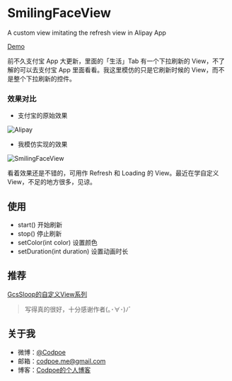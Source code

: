 # SmilingFaceView
A custom view imitating the refresh view in Alipay App

[Demo](http://fir.im/smilingface)

前不久支付宝 App 大更新，里面的「生活」Tab 有一个下拉刷新的 View，不了解的可以去支付宝 App 里面看看。我这里模仿的只是它刷新时候的 View，而不是整个下拉刷新的控件。

### 效果对比

- 支付宝的原始效果

 ![Alipay](https://github.com/codpoe/smilingfaceview/tree/master/img/alipay.gif)
- 我模仿实现的效果

 ![SmilingFaceView](https://github.com/codpoe/smilingfaceview/tree/master/img/smiling-face-view.gif)

 看着效果还是不错的，可用作 Refresh 和 Loading 的 View。最近在学自定义 View，不足的地方很多，见谅。

## 使用

- start()
 开始刷新
- stop()
 停止刷新
- setColor(int color)
 设置颜色
- setDuration(int duration)
 设置动画时长

## 推荐

[GcsSloop的自定义View系列](http://gcssloop.com/)
> 写得真的很好，十分感谢作者(｡･∀･)ﾉﾞ

## 关于我

- 微博：[@Codpoe](http://weibo.com/2757541610/)
- 邮箱：codpoe.me@gmail.com
- 博客：[Codpoe的个人博客](http://codpoe.me/)